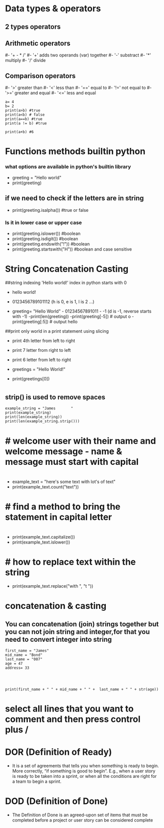 # Data types & operators
## 2 types operators

## Arithmetic operators
#- '+ - * /'
#- '+' adds two operands (var) together
#- '-' substract
#- '*' multiply
#- '/' divide


## Comparison operators
#- '>' greater than
#- '<' less than
#- '==' equal to
#- '!=' not equal to
#- '>=' greater and equal
#- '<=' less and equal

````
a= 4
b= 2
print(a>b) #true
print(a<b) # false
print(a==b) #true
print(a != b) #true

print(a+b) #6
````

# Functions methods builtin python

### what options are available in python's builtin library
- greeting = "Hello world"
- print(greeting)

## if we need to check if the letters are in string

- print(greeting.isalpha()) #true or false

### Is it in lower case or upper case
- print(greeting.islower()) #boolean
- print(greeting.isdigit()) #boolean
- print(greeting.endswith("!")) #boolean
- print(greeting.startswith("H")) #boolean and case sensitive


# String Concatenation Casting

##string indexing
 'Hello world!'
 index in python starts with 0

- hello world!
- 0123456789101112 (h is 0, e is 1, l is 2 ...)

- greeting= "Hello World"
        - 01234567891011
        -             -1 (d is -1, reverse starts with -1)
-print(len(greeting))
-print(greeting[-5]) # output o
-print(greeting[:5]) # output hello

##print only world in a print statement using slicing
- print 4th letter from left to right
- print 7 letter from right to left
- print 6 letter from left to right


- greetings = "Hello World!"

- print(greetings[0])
#
## strip() is used to remove spaces
````
example_string = "James       "
print(example_string)
print(len(example_string))
print(len(example_string.strip()))
````
#
#
# # welcome user with their name and welcome message - name & message must start with capital
#
- example_text = "here's some text with lot's of text"
- print(example_text.count("text"))
#
# # find a method to bring the statement in capital letter
#
- print(example_text.capitalize())
- print(example_text.islower())
#
# # how to replace text within the string
- print(example_text.replace("with ", "t "))


# concatenation & casting
## You can concatenation (join) strings together but you can not join string and integer,for that you need to convert integer into string
````
first_name = "James"
mid_name = "Bond"
last_name = "007"
age = 47
address= 33


 

print(first_name + " " + mid_name + " " +  last_name + " " + str(age))
````

 # select all lines that you want to comment and then press control plus /

# DOR (Definition of Ready)
- It is a set of agreements that tells you when something is ready to begin. More correctly, “if something is good to begin”. E.g., when a user story is ready to be taken into a sprint, or when all the conditions are right for a team to begin a sprint.

# DOD (Definition of Done)
-  The Definition of Done is an agreed-upon set of items that must be completed before a project or user story can be considered complete

